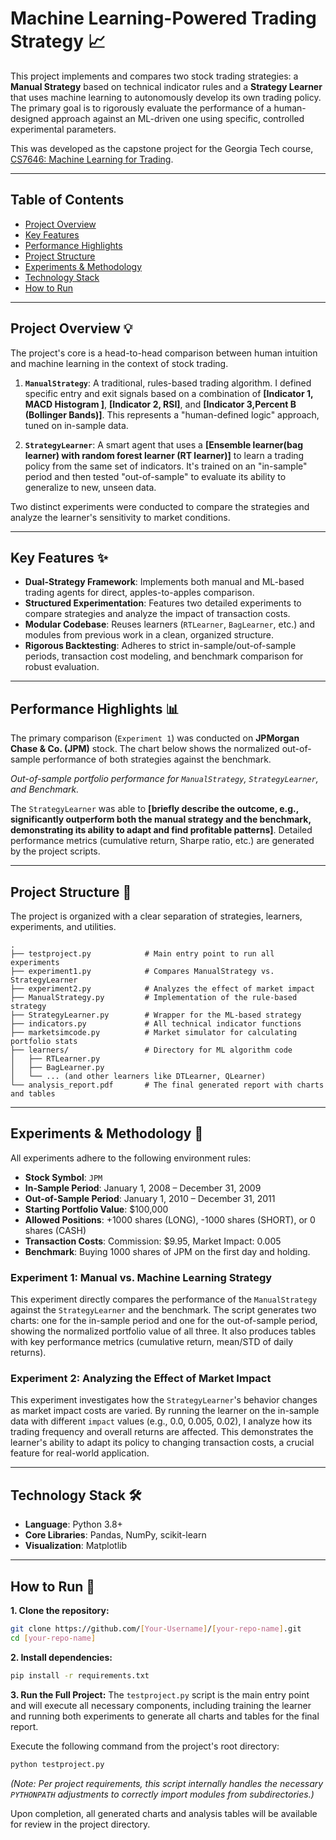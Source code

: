 # Machine Learning-Powered Trading Strategy 📈

This project implements and compares two stock trading strategies: a **Manual Strategy** based on technical indicator rules and a **Strategy Learner** that uses machine learning to autonomously develop its own trading policy. The primary goal is to rigorously evaluate the performance of a human-designed approach against an ML-driven one using specific, controlled experimental parameters.

This was developed as the capstone project for the Georgia Tech course, [CS7646: Machine Learning for Trading](https://omscs.gatech.edu/cs-7646-machine-learning-trading).

-----

## Table of Contents

  - [Project Overview](https://github.com/yirong-t/Trading-strategy---Machine-Learning/tree/main?tab=readme-ov-file#project-overview-)
  - [Key Features](https://github.com/yirong-t/Trading-strategy---Machine-Learning/edit/main/README.md#project-structure-)
  - [Performance Highlights](https://github.com/yirong-t/Trading-strategy---Machine-Learning/edit/main/README.md#performance-highlights-)
  - [Project Structure](https://github.com/yirong-t/Trading-strategy---Machine-Learning/edit/main/README.md#project-structure-)
  - [Experiments & Methodology](https://github.com/yirong-t/Trading-strategy---Machine-Learning/edit/main/README.md#project-structure-)
  - [Technology Stack](https://github.com/yirong-t/Trading-strategy---Machine-Learning/edit/main/README.md#technology-stack-%EF%B8%8F)
  - [How to Run](https://github.com/yirong-t/Trading-strategy---Machine-Learning/edit/main/README.md#how-to-run-)

-----

## Project Overview 💡

The project's core is a head-to-head comparison between human intuition and machine learning in the context of stock trading.

1.  **`ManualStrategy`**: A traditional, rules-based trading algorithm. I defined specific entry and exit signals based on a combination of **[Indicator 1, MACD Histogram ]**, **[Indicator 2, RSI]**, and **[Indicator 3,Percent B (Bollinger Bands)]**. This represents a "human-defined logic" approach, tuned on in-sample data.

2.  **`StrategyLearner`**: A smart agent that uses a **[Ensemble learner(bag learner) with random forest learner (RT learner)]** to learn a trading policy from the same set of indicators. It's trained on an "in-sample" period and then tested "out-of-sample" to evaluate its ability to generalize to new, unseen data.

Two distinct experiments were conducted to compare the strategies and analyze the learner's sensitivity to market conditions.

-----

## Key Features ✨

  * **Dual-Strategy Framework**: Implements both manual and ML-based trading agents for direct, apples-to-apples comparison.
  * **Structured Experimentation**: Features two detailed experiments to compare strategies and analyze the impact of transaction costs.
  * **Modular Codebase**: Reuses learners (`RTLearner`, `BagLearner`, etc.) and modules from previous work in a clean, organized structure.
  * **Rigorous Backtesting**: Adheres to strict in-sample/out-of-sample periods, transaction cost modeling, and benchmark comparison for robust evaluation.

-----

## Performance Highlights 📊

The primary comparison (`Experiment 1`) was conducted on **JPMorgan Chase & Co. (JPM)** stock. The chart below shows the normalized out-of-sample performance of both strategies against the benchmark.

*Out-of-sample portfolio performance for `ManualStrategy`, `StrategyLearner`, and Benchmark.*

The `StrategyLearner` was able to **[briefly describe the outcome, e.g., significantly outperform both the manual strategy and the benchmark, demonstrating its ability to adapt and find profitable patterns]**. Detailed performance metrics (cumulative return, Sharpe ratio, etc.) are generated by the project scripts.

-----

## Project Structure 📁

The project is organized with a clear separation of strategies, learners, experiments, and utilities.

```
.
├── testproject.py            # Main entry point to run all experiments
├── experiment1.py            # Compares ManualStrategy vs. StrategyLearner
├── experiment2.py            # Analyzes the effect of market impact
├── ManualStrategy.py         # Implementation of the rule-based strategy
├── StrategyLearner.py        # Wrapper for the ML-based strategy
├── indicators.py             # All technical indicator functions
├── marketsimcode.py          # Market simulator for calculating portfolio stats
├── learners/                 # Directory for ML algorithm code
│   ├── RTLearner.py
│   ├── BagLearner.py
│   └── ... (and other learners like DTLearner, QLearner)
└── analysis_report.pdf       # The final generated report with charts and tables
```

-----

## Experiments & Methodology 📝

All experiments adhere to the following environment rules:

  * **Stock Symbol**: `JPM`
  * **In-Sample Period**: January 1, 2008 – December 31, 2009
  * **Out-of-Sample Period**: January 1, 2010 – December 31, 2011
  * **Starting Portfolio Value**: $100,000
  * **Allowed Positions**: +1000 shares (LONG), -1000 shares (SHORT), or 0 shares (CASH)
  * **Transaction Costs**: Commission: $9.95, Market Impact: 0.005
  * **Benchmark**: Buying 1000 shares of JPM on the first day and holding.

### Experiment 1: Manual vs. Machine Learning Strategy

This experiment directly compares the performance of the `ManualStrategy` against the `StrategyLearner` and the benchmark. The script generates two charts: one for the in-sample period and one for the out-of-sample period, showing the normalized portfolio value of all three. It also produces tables with key performance metrics (cumulative return, mean/STD of daily returns).



### Experiment 2: Analyzing the Effect of Market Impact

This experiment investigates how the `StrategyLearner`'s behavior changes as market impact costs are varied. By running the learner on the in-sample data with different `impact` values (e.g., 0.0, 0.005, 0.02), I analyze how its trading frequency and overall returns are affected. This demonstrates the learner's ability to adapt its policy to changing transaction costs, a crucial feature for real-world application.

-----

## Technology Stack 🛠️

  * **Language**: Python 3.8+
  * **Core Libraries**: Pandas, NumPy, scikit-learn
  * **Visualization**: Matplotlib

-----

## How to Run 🚀

**1. Clone the repository:**

```bash
git clone https://github.com/[Your-Username]/[your-repo-name].git
cd [your-repo-name]
```

**2. Install dependencies:**

```bash
pip install -r requirements.txt
```

**3. Run the Full Project:**
The `testproject.py` script is the main entry point and will execute all necessary components, including training the learner and running both experiments to generate all charts and tables for the final report.

Execute the following command from the project's root directory:

```bash
python testproject.py
```

*(Note: Per project requirements, this script internally handles the necessary `PYTHONPATH` adjustments to correctly import modules from subdirectories.)*

Upon completion, all generated charts and analysis tables will be available for review in the project directory.
